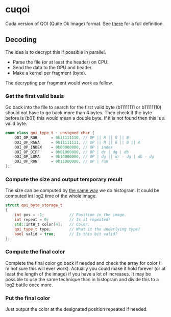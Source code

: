 # cuqoi

Cuda version of QOI (Quite Ok Image) format. See [there](https://qoiformat.org/qoi-specification.pdf) for a full definition.

## Decoding

The idea is to decrypt this if possible in parallel.

- Parse the file (or at least the header) on CPU.
- Send the data to the GPU and header.
- Make a kernel per fragment (byte).

The decrypting per fragment would work as follow.

### Get the first valid basis

Go back into the file to search for the first valid byte (b11111111 or b11111110) should not have to go back more than 4 bytes. Then check if the byte before is (b01) this would mean a double byte. If it is not found then this is a valid byte.

```cpp
enum class qoi_type_t : unsigned char {
    QOI_OP_RGB      = 0b11111110, // OP || R || G || B
    QOI_OP_RGBA     = 0b11111111, // OP || R || G || B || A
    QOI_OP_INDEX    = 0b00000000, // OP | index
    QOI_OP_DIFF     = 0b01000000, // OP | dr | dg | db
    QOI_OP_LUMA     = 0b10000000, // OP | dg || dr - dg | db - dg
    QOI_OP_RUN      = 0b11000000, // OP | run
};
```

### Compute the size and output temporary result

The size can be computed by [the same way](https://github.com/anirul/OpenCL_Crash_Course) we do histogram. It could be computed int log2 time of the whole image.

```cpp
struct qoi_byte_storage_t
{
    int pos = -1;           // Position in the image.
    int repeat = 0;         // Is it repeated?
    std::int8_t color[4];   // Color.
    qoi_type_t type;        // What it the underlying type?
    bool valid = true;      // Is this bit valid?
};
```

### Compute the final color

Complete the final color go back if needed and check the array for color (I m not sure this will ever work). Actually you could make it hold forever (or at least the length of the image) if you have a lot of increases. It may be possible to use the same technique than in histogram and divide this to a log2 battle once more.

### Put the final color

Just output the color at the designated position repeated if needed.
